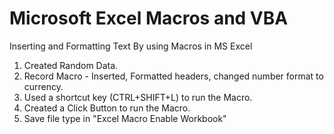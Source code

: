 # Microsoft Excel Macros and VBA

Inserting and Formatting Text By using Macros in MS Excel
1. Created Random Data.
2. Record Macro - Inserted, Formatted headers, changed number format to currency.
3. Used a shortcut key (CTRL+SHIFT+L) to run the Macro.
4. Created a Click Button to run the Macro.
5. Save file type in "Excel Macro Enable Workbook"
